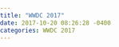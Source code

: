 ```yaml
---
title: "WWDC 2017"
date: 2017-10-20 08:26:28 -0400
categories: WWDC 2017
---
```





<!DOCTYPE html><html><head><meta http-equiv="Content-Type" content="text/html; charset=utf-8"><title>WWDC 2017 &amp; Fall</title><style>
      * {
        font-family: Georgia, Cambria, "Times New Roman", Times, serif;
      }
      html, body {
        margin: 0;
        padding: 0;
      }
      h1 {
        font-size: 50px;
        margin-bottom: 17px;
        color: Welcome#333;
      }
      h2 {
        font-size: 24px;
        line-height: 1.6;
        margin: 30px 0 0 0;
        margin-bottom: 18px;
        margin-top: 33px;
        color: #333;
      }
      h3 {
        font-size: 30px;
        margin: 10px 0 20px 0;
        color: #333;
      }
      header {
        width: 640px;
        margin: auto;
      }
      section {
        width: 640px;
        margin: auto;
      }
      section p {
        margin-bottom: 27px;
        font-size: 20px;
        line-height: 1.6;
        color: #333;
      }
      section img {
        max-width: 640px;
      }
      footer {
        padding: 0 20px;
        margin: 50px 0;
        text-align: center;
        font-size: 12px;
      }
      .aspectRatioPlaceholder {
        max-width: auto !important;
        max-height: auto !important;
      }
      .aspectRatioPlaceholder-fill {
        padding-bottom: 0 !important;
      }
      header,
      section[data-field=subtitle],
      section[data-field=description] {
        display: none;
      }
      </style></head><body><article class="h-entry">
<header>
<h1 class="p-name">WWDC 2017 &amp; Fall</h1>
</header>
<section data-field="subtitle" class="p-summary">
Featured
</section>
<section data-field="body" class="e-content">
<section name="607b" class="section section--body section--first section--last"><div class="section-divider"><hr class="section-divider"></div><div class="section-content"><div class="section-inner sectionLayout--insetColumn"><h3 name="c605" id="c605" class="graf graf--h3 graf--leading graf--title">WWDC 2017 &amp; Fall</h3><h3 name="8715" id="8715" class="graf graf--h3 graf-after--h3">Featured</h3><p name="d169" id="d169" class="graf graf--p graf-after--h3"><strong class="markup--strong markup--p-strong">🔍 </strong><a href="https://developer.apple.com/videos/play/wwdc2017/110" data-href="https://developer.apple.com/videos/play/wwdc2017/110" class="markup--anchor markup--p-anchor" rel="noopener" target="_blank"><strong class="markup--strong markup--p-strong">Convenience for You is Independence for Me</strong></a></p><ul class="postList"><li name="1374" id="1374" class="graf graf--li graf-after--p">사고로 장애를 가진 사람이 나와 간략한 자신의 Story 설명.</li><li name="779e" id="779e" class="graf graf--li graf-after--li">Accessibility 및 Home Kit 장애를 가진 사람들에게 삶의 큰 변화를 일으킴</li></ul><p name="1c82" id="1c82" class="graf graf--p graf-after--li"><strong class="markup--strong markup--p-strong">🔍 </strong><a href="https://developer.apple.com/videos/play/wwdc2017/102/" data-href="https://developer.apple.com/videos/play/wwdc2017/102/" class="markup--anchor markup--p-anchor" rel="noopener" target="_blank"><strong class="markup--strong markup--p-strong">Platforms state of the Union</strong></a></p><ul class="postList"><li name="e862" id="e862" class="graf graf--li graf-after--p">이것 저것 좋아졌다.</li><li name="618b" id="618b" class="graf graf--li graf-after--li">Parrot 등 bluetooth 기기 랑 연동해서 아이들이 쉽게 개발할 수 있도록 함. (어린이들을 Apple에 끌어들이기 위한 노력을 2년전부터 계속 노력하는 느낌)</li><li name="6622" id="6622" class="graf graf--li graf-after--li">Swift 4 (Codable)</li><li name="ee66" id="ee66" class="graf graf--li graf-after--li">Xcode랑 Github 손잡음</li><li name="f29a" id="f29a" class="graf graf--li graf-after--li"><strong class="markup--strong markup--li-strong">Sanitizer 추가 <br>(Undefined Behavior Sanitizer, Main Thread API Checker)</strong></li><li name="f704" id="f704" class="graf graf--li graf-after--li">Xcode Sever Build 개선</li><li name="ae39" id="ae39" class="graf graf--li graf-after--li">무선으로 Debug 가능</li><li name="ff9c" id="ff9c" class="graf graf--li graf-after--li">iPad 관련 기능 추가 (Drag And Drop 기타 등등)</li><li name="4232" id="4232" class="graf graf--li graf-after--li">Image, Video Codec 개선 (특허권 해결했나 봄.)</li><li name="6ef9" id="6ef9" class="graf graf--li graf-after--li">Core ML (Machine Learning)</li><li name="d5d1" id="d5d1" class="graf graf--li graf-after--li">Metal2<br>(Graphic 관련 기능을 제공함으로써 Game 산업을 키우려는 듯함. Unreal, Unity등등. 이제 Mac 용 게임도 많이 나오는 건가?)</li><li name="3da4" id="3da4" class="graf graf--li graf-after--li">VR를 공식적으로 지원함. <br>(H/W와의 연동으로 다른 SDK와는 비교도 안되는 성능을 자랑함. 대박!)</li><li name="df6a" id="df6a" class="graf graf--li graf-after--li graf--trailing">GPU Optimization Tool을 제공. Game산업을 키우려는 목적이 보임.</li></ul></div></div></section>
</section>
<footer><p>By <a href="https://medium.com/@nilotic2" class="p-author h-card">Den Jo</a> on <a href="https://medium.com/p/5cb1711f418"><time class="dt-published" datetime="2017-12-03T03:33:25.599Z">December 3, 2017</time></a>.</p><p><a href="https://medium.com/@nilotic2/wwdc-2017-fall-5cb1711f418" class="p-canonical">Canonical link</a></p><p>Exported from <a href="https://medium.com">Medium</a> on November 11, 2018.</p></footer></article></body></html>

